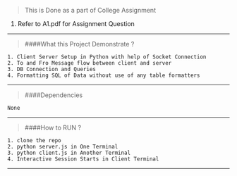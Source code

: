 > This is Done as a part of College Assignment
1. Refer to A1.pdf for Assignment Question
---
> ####What this Project Demonstrate ?
````
1. Client Server Setup in Python with help of Socket Connection
2. To and Fro Message flow between client and server
3. DB Connection and Queries
4. Formatting SQL of Data without use of any table formatters
````
--- 
> ####Dependencies
````
None
````
---
> ####How to RUN ?

````
1. clone the repo 
2. python server.js in One Terminal
3. python client.js in Another Terminal
4. Interactive Session Starts in Client Terminal
````
---